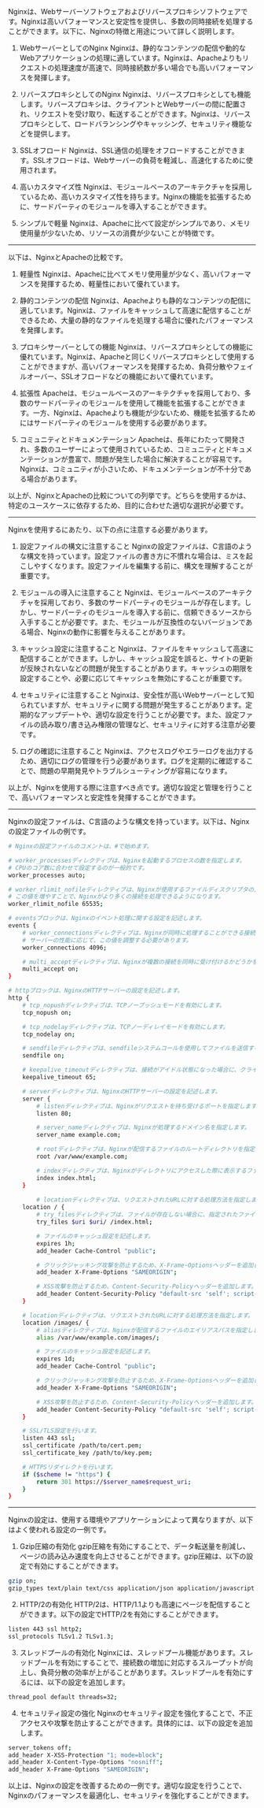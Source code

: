 Nginxは、Webサーバーソフトウェアおよびリバースプロキシソフトウェアです。Nginxは高いパフォーマンスと安定性を提供し、多数の同時接続を処理することができます。以下に、Nginxの特徴と用途について詳しく説明します。

1. WebサーバーとしてのNginx
Nginxは、静的なコンテンツの配信や動的なWebアプリケーションの処理に適しています。Nginxは、Apacheよりもリクエストの処理速度が高速で、同時接続数が多い場合でも高いパフォーマンスを発揮します。

2. リバースプロキシとしてのNginx
Nginxは、リバースプロキシとしても機能します。リバースプロキシは、クライアントとWebサーバーの間に配置され、リクエストを受け取り、転送することができます。Nginxは、リバースプロキシとして、ロードバランシングやキャッシング、セキュリティ機能などを提供します。

3. SSLオフロード
Nginxは、SSL通信の処理をオフロードすることができます。SSLオフロードは、Webサーバーの負荷を軽減し、高速化するために使用されます。

4. 高いカスタマイズ性
Nginxは、モジュールベースのアーキテクチャを採用しているため、高いカスタマイズ性を持ちます。Nginxの機能を拡張するために、サードパーティのモジュールを導入することができます。

5. シンプルで軽量
Nginxは、Apacheに比べて設定がシンプルであり、メモリ使用量が少ないため、リソースの消費が少ないことが特徴です。

----

以下は、NginxとApacheの比較です。

1. 軽量性
Nginxは、Apacheに比べてメモリ使用量が少なく、高いパフォーマンスを発揮するため、軽量性において優れています。

2. 静的コンテンツの配信
Nginxは、Apacheよりも静的なコンテンツの配信に適しています。Nginxは、ファイルをキャッシュして高速に配信することができるため、大量の静的なファイルを処理する場合に優れたパフォーマンスを発揮します。

3. プロキシサーバーとしての機能
Nginxは、リバースプロキシとしての機能に優れています。Nginxは、Apacheと同じくリバースプロキシとして使用することができますが、高いパフォーマンスを発揮するため、負荷分散やフェイルオーバー、SSLオフロードなどの機能において優れています。

4. 拡張性
Apacheは、モジュールベースのアーキテクチャを採用しており、多数のサードパーティのモジュールを使用して機能を拡張することができます。一方、Nginxは、Apacheよりも機能が少ないため、機能を拡張するためにはサードパーティのモジュールを使用する必要があります。

5. コミュニティとドキュメンテーション
Apacheは、長年にわたって開発され、多数のユーザーによって使用されているため、コミュニティとドキュメンテーションが豊富で、問題が発生した場合に解決することが容易です。Nginxは、コミュニティが小さいため、ドキュメンテーションが不十分である場合があります。

以上が、NginxとApacheの比較についての列挙です。どちらを使用するかは、特定のユースケースに依存するため、目的に合わせた適切な選択が必要です。

----

Nginxを使用するにあたり、以下の点に注意する必要があります。

1. 設定ファイルの構文に注意すること
Nginxの設定ファイルは、C言語のような構文を持っています。設定ファイルの書き方に不慣れな場合は、ミスを起こしやすくなります。設定ファイルを編集する前に、構文を理解することが重要です。

2. モジュールの導入に注意すること
Nginxは、モジュールベースのアーキテクチャを採用しており、多数のサードパーティのモジュールが存在します。しかし、サードパーティのモジュールを導入する前に、信頼できるソースから入手することが必要です。また、モジュールが互換性のないバージョンである場合、Nginxの動作に影響を与えることがあります。

3. キャッシュ設定に注意すること
Nginxは、ファイルをキャッシュして高速に配信することができます。しかし、キャッシュ設定を誤ると、サイトの更新が反映されないなどの問題が発生することがあります。キャッシュの期限を設定することや、必要に応じてキャッシュを無効にすることが重要です。

4. セキュリティに注意すること
Nginxは、安全性が高いWebサーバーとして知られていますが、セキュリティに関する問題が発生することがあります。定期的なアップデートや、適切な設定を行うことが必要です。また、設定ファイルの読み取り/書き込み権限の管理など、セキュリティに対する注意が必要です。

5. ログの確認に注意すること
Nginxは、アクセスログやエラーログを出力するため、適切にログの管理を行う必要があります。ログを定期的に確認することで、問題の早期発見やトラブルシューティングが容易になります。

以上が、Nginxを使用する際に注意すべき点です。適切な設定と管理を行うことで、高いパフォーマンスと安定性を発揮することができます。

----

Nginxの設定ファイルは、C言語のような構文を持っています。以下は、Nginxの設定ファイルの例です。
```bash
# Nginxの設定ファイルのコメントは、#で始めます。

# worker_processesディレクティブは、Nginxを起動するプロセスの数を指定します。
# CPUのコア数に合わせて設定するのが一般的です。
worker_processes auto;

# worker_rlimit_nofileディレクティブは、Nginxが使用するファイルディスクリプタの上限数を指定します。
# この値を増やすことで、Nginxがより多くの接続を処理できるようになります。
worker_rlimit_nofile 65535;

# eventsブロックは、Nginxのイベント処理に関する設定を記述します。
events {
    # worker_connectionsディレクティブは、Nginxが同時に処理することができる接続数を制限します。
    # サーバーの性能に応じて、この値を調整する必要があります。
    worker_connections 4096;

    # multi_acceptディレクティブは、Nginxが複数の接続を同時に受け付けるかどうかを指定します。
    multi_accept on;
}

# httpブロックは、NginxのHTTPサーバーの設定を記述します。
http {
    # tcp_nopushディレクティブは、TCPノープッシュモードを有効にします。
    tcp_nopush on;

    # tcp_nodelayディレクティブは、TCPノーディレイモードを有効にします。
    tcp_nodelay on;

    # sendfileディレクティブは、sendfileシステムコールを使用してファイルを送信するかどうかを指定します。
    sendfile on;

    # keepalive_timeoutディレクティブは、接続がアイドル状態になった場合に、クライアントとの接続を維持する時間を指定します。
    keepalive_timeout 65;

    # serverディレクティブは、NginxのHTTPサーバーの設定を記述します。
    server {
        # listenディレクティブは、Nginxがリクエストを待ち受けるポートを指定します。
        listen 80;

        # server_nameディレクティブは、Nginxが処理するドメイン名を指定します。
        server_name example.com;

        # rootディレクティブは、Nginxが配信するファイルのルートディレクトリを指定します。
        root /var/www/example.com;

        # indexディレクティブは、Nginxがディレクトリにアクセスした際に表示するファイル名を指定します。
        index index.html;
    }
    
        # locationディレクティブは、リクエストされたURLに対する処理方法を指定します。
    location / {
        # try_filesディレクティブは、ファイルが存在しない場合に、指定されたファイルを試行します。
        try_files $uri $uri/ /index.html;

        # ファイルのキャッシュ設定を記述します。
        expires 1h;
        add_header Cache-Control "public";

        # クリックジャッキング攻撃を防止するため、X-Frame-Optionsヘッダーを追加します。
        add_header X-Frame-Options "SAMEORIGIN";

        # XSS攻撃を防止するため、Content-Security-Policyヘッダーを追加します。
        add_header Content-Security-Policy "default-src 'self'; script-src 'self' 'unsafe-inline';";
    }

    # locationディレクティブは、リクエストされたURLに対する処理方法を指定します。
    location /images/ {
        # aliasディレクティブは、Nginxが配信するファイルのエイリアスパスを指定します。
        alias /var/www/example.com/images/;

        # ファイルのキャッシュ設定を記述します。
        expires 1d;
        add_header Cache-Control "public";

        # クリックジャッキング攻撃を防止するため、X-Frame-Optionsヘッダーを追加します。
        add_header X-Frame-Options "SAMEORIGIN";

        # XSS攻撃を防止するため、Content-Security-Policyヘッダーを追加します。
        add_header Content-Security-Policy "default-src 'self'; script-src 'self' 'unsafe-inline';";
    }

    # SSL/TLS設定を行います。
    listen 443 ssl;
    ssl_certificate /path/to/cert.pem;
    ssl_certificate_key /path/to/key.pem;

    # HTTPSリダイレクトを行います。
    if ($scheme != "https") {
        return 301 https://$server_name$request_uri;
    }
}

```

----

Nginxの設定は、使用する環境やアプリケーションによって異なりますが、以下はよく使われる設定の一例です。

1. Gzip圧縮の有効化
gzip圧縮を有効にすることで、データ転送量を削減し、ページの読み込み速度を向上させることができます。gzip圧縮は、以下の設定で有効にすることができます。
```bash
gzip on;
gzip_types text/plain text/css application/json application/javascript text/xml application/xml application/xml+rss text/javascript;
```
2. HTTP/2の有効化
HTTP/2は、HTTP/1.1よりも高速にページを配信することができます。以下の設定でHTTP/2を有効にすることができます。
```bash
listen 443 ssl http2;
ssl_protocols TLSv1.2 TLSv1.3;
```
3. スレッドプールの有効化
Nginxには、スレッドプール機能があります。スレッドプールを有効にすることで、接続数の増加に対応するスループットが向上し、負荷分散の効率が上がることがあります。スレッドプールを有効にするには、以下の設定を追加します。
```bash
thread_pool default threads=32;
```
4. セキュリティ設定の強化
Nginxのセキュリティ設定を強化することで、不正アクセスや攻撃を防止することができます。具体的には、以下の設定を追加します。
```bash
server_tokens off;
add_header X-XSS-Protection "1; mode=block";
add_header X-Content-Type-Options "nosniff";
add_header X-Frame-Options "SAMEORIGIN";
```
以上は、Nginxの設定を改善するための一例です。適切な設定を行うことで、Nginxのパフォーマンスを最適化し、セキュリティを強化することができます。

